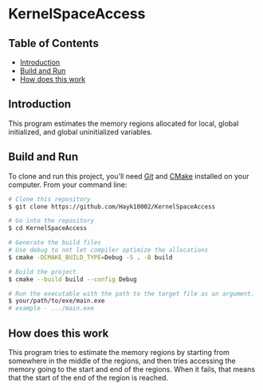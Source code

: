 # KernelSpaceAccess

## Table of Contents
- [Introduction](#introduction)
- [Build and Run](#build-and-run)
- [How does this work](#how-does-this-work)

## Introduction
This program estimates the memory regions allocated for local, global initialized, and global uninitialized variables. 

## Build and Run
To clone and run this project, you'll need [Git](https://git-scm.com) and [CMake](https://cmake.org/) installed on your computer. From your command line:

```bash
# Clone this repository
$ git clone https://github.com/Hayk10002/KernelSpaceAccess

# Go into the repository
$ cd KernelSpaceAccess

# Generate the build files
# Use debug to not let compiler optimize the allocations
$ cmake -DCMAKE_BUILD_TYPE=Debug -S . -B build

# Build the project
$ cmake --build build --config Debug

# Run the executable with the path to the target file as an argument.
$ your/path/to/exe/main.exe
# example - .../main.exe
```

## How does this work

This program tries to estimate the memory regions by starting from somewhere in the middle of the regions, and then tries accessing the memory going to the start and end of the regions. When it fails, that means that the start of the end of the region is reached.